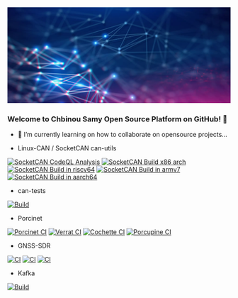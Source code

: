 <div align="center">
  <a target="_blank" rel="noopener noreferrer" href="https://www.esna.cloud">
    <img src="https://github.com/chbinousamy/chbinousamy/blob/main/network.webp?raw=true"/>
  </a> 
</div>


### Welcome to Chbinou Samy Open Source Platform on GitHub! 👋

- 👯 I’m currently learning on how to collaborate on opensource projects...

- Linux-CAN / SocketCAN
can-utils

[![SocketCAN CodeQL Analysis](https://github.com/chbinousamy/can-utils/actions/workflows/codeql-analysis.yml/badge.svg)](https://github.com/chbinousamy/can-utils/actions/workflows/codeql-analysis.yml)
[![SocketCAN Build x86 arch](https://github.com/chbinousamy/can-utils/actions/workflows/build-x86.yml/badge.svg)](https://github.com/chbinousamy/can-utils/actions/workflows/build-x86.yml)
[![SocketCAN Build in riscv64](https://github.com/chbinousamy/can-utils/actions/workflows/build-riscv64.yml/badge.svg)](https://github.com/chbinousamy/can-utils/actions/workflows/build-riscv64.yml)
[![SocketCAN Build in armv7](https://github.com/chbinousamy/can-utils/actions/workflows/build-armv7.yml/badge.svg)](https://github.com/chbinousamy/can-utils/actions/workflows/build-armv7.yml)
[![SocketCAN Build in aarch64](https://github.com/chbinousamy/can-utils/actions/workflows/build-aarch64.yml/badge.svg)](https://github.com/chbinousamy/can-utils/actions/workflows/build-aarch64.yml)

- can-tests

[![Build](https://github.com/chbinousamy/can-tests/actions/workflows/c-cpp.yml/badge.svg)](https://github.com/chbinousamy/can-tests/actions/workflows/c-cpp.yml)


- Porcinet

[![Porcinet CI](https://github.com/chbinousamy/porcinet/actions/workflows/c-cpp.yml/badge.svg)](https://github.com/chbinousamy/porcinet/actions/workflows/c-cpp.yml)
[![Verrat CI](https://github.com/chbinousamy/porcinet/actions/workflows/c-cpp.yml/badge.svg?branch=verrat)](https://github.com/chbinousamy/porcinet/actions/workflows/c-cpp.yml?branch=verrat)
[![Cochette CI](https://github.com/chbinousamy/porcinet/actions/workflows/c-cpp.yml/badge.svg?branch=cochette)](https://github.com/chbinousamy/porcinet/actions/workflows/c-cpp.yml?branch=cochette)
[![Porcupine CI](https://github.com/chbinousamy/porcinet/actions/workflows/c-cpp.yml/badge.svg?branch=porcupine)](https://github.com/chbinousamy/porcinet/actions/workflows/c-cpp.yml?branch=porcupine)

- GNSS-SDR
  
[![CI](https://github.com/chbinousamy/gnss-sdr/actions/workflows/main.yml/badge.svg)](https://github.com/chbinousamy/gnss-sdr/actions/workflows/main.yml)
[![CI](https://github.com/chbinousamy/gnss-sdr/actions/workflows/volk_gnsssdr_archs.yml/badge.svg)](https://github.com/chbinousamy/gnss-sdr/actions/workflows/volk_gnsssdr_archs.yml)
[![CI](https://github.com/chbinousamy/gnss-sdr/actions/workflows/gnss-sdr_archs.yml/badge.svg)](https://github.com/chbinousamy/gnss-sdr/actions/workflows/gnss-sdr_archs.yml)

- Kafka

[![Build](https://github.com/chbinousamy/kafka/actions/workflows/build-kafka.yml/badge.svg)](https://github.com/chbinousamy/kafka/actions/workflows/build-kafka.yml)

<!--
**chbinousamy/chbinousamy** is a ✨ _special_ ✨ repository because its `README.md` (this file) appears on your GitHub profile.

Here are some ideas to get you started:

- 🔭 I’m currently working on ...
- 🌱 I’m currently learning ...
- 👯 I’m looking to collaborate on ...
- 🤔 I’m looking for help with ...
- 💬 Ask me about ...
- 📫 How to reach me: ...
- 😄 Pronouns: ...
- ⚡ Fun fact: ...
-->
